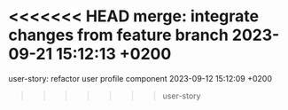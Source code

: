<<<<<<< HEAD
merge: integrate changes from feature branch 2023-09-21 15:12:13 +0200
=======
user-story: refactor user profile component 2023-09-12 15:12:09 +0200
>>>>>>> user-story
